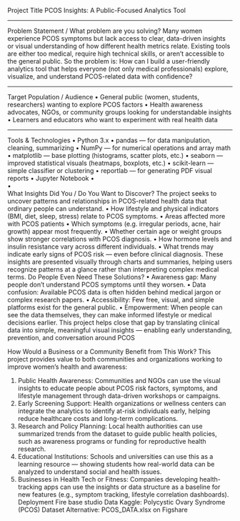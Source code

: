 Project Title
PCOS Insights: A Public-Focused Analytics Tool
________________________________________
Problem Statement / What problem are you solving?
Many women experience PCOS symptoms but lack access to clear, data-driven insights or visual understanding of how different health metrics relate. Existing tools are either too medical, require high technical skills, or aren’t accessible to the general public.
So the problem is: How can I build a user-friendly analytics tool that helps everyone (not only medical professionals) explore, visualize, and understand PCOS-related data with confidence?
________________________________________
Target Population / Audience
•	General public (women, students, researchers) wanting to explore PCOS factors
•	Health awareness advocates, NGOs, or community groups looking for understandable insights
•	Learners and educators who want to experiment with real health data
________________________________________
Tools & Technologies
•	Python 3.x
•	pandas — for data manipulation, cleaning, summarizing
•	NumPy — for numerical operations and array math
•	matplotlib — base plotting (histograms, scatter plots, etc.)
•	seaborn — improved statistical visuals (heatmaps, boxplots, etc.)
•	scikit-learn — simple classifier or clustering
•	reportlab — for generating PDF visual reports
•	Jupyter Notebook
•	
•	
What Insights Did You / Do You Want to Discover?
The project seeks to uncover patterns and relationships in PCOS-related health data that ordinary people can understand.
•	How lifestyle and physical indicators (BMI, diet, sleep, stress) relate to PCOS symptoms.
•	Areas affected more with PCOS patients
•	Which symptoms (e.g. irregular periods, acne, hair growth) appear most frequently.
•	Whether certain age or weight groups show stronger correlations with PCOS diagnosis.
•	How hormone levels and insulin resistance vary across different individuals.
•	What trends may indicate early signs of PCOS risk — even before clinical diagnosis.
These insights are presented visually through charts and summaries, helping users recognize patterns at a glance rather than interpreting complex medical terms.
Do People Even Need These Solutions?
•	Awareness gap: Many people don’t understand PCOS symptoms until they worsen.
•	Data confusion: Available PCOS data is often hidden behind medical jargon or complex research papers.
•	Accessibility: Few free, visual, and simple platforms exist for the general public.
•	Empowerment: When people can see the data themselves, they can make informed lifestyle or medical decisions earlier.
This project helps close that gap by translating clinical data into simple, meaningful visual insights — enabling early understanding, prevention, and conversation around PCOS

How Would a Business or a Community Benefit from This Work?
This project provides value to both communities and organizations working to improve women’s health and awareness:
1.	Public Health Awareness:
Communities and NGOs can use the visual insights to educate people about PCOS risk factors, symptoms, and lifestyle management through data-driven workshops or campaigns.
2.	Early Screening Support:
Health organizations or wellness centers can integrate the analytics to identify at-risk individuals early, helping reduce healthcare costs and long-term complications.
3.	Research and Policy Planning:
Local health authorities can use summarized trends from the dataset to guide public health policies, such as awareness programs or funding for reproductive health research.
4.	Educational Institutions:
Schools and universities can use this as a learning resource — showing students how real-world data can be analyzed to understand social and health issues.
5.	Businesses in Health Tech or Fitness:
Companies developing health-tracking apps can use the insights or data structure as a baseline for new features (e.g., symptom tracking, lifestyle correlation dashboards).
Deployment
Fire base studio
Data 
Kaggle: Polycystic Ovary Syndrome (PCOS) Dataset
Alternative: PCOS_DATA.xlsx on Figshare

